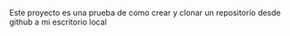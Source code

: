Este proyecto es una prueba de como crear y clonar un repositorio desde github a mi escritorio local
